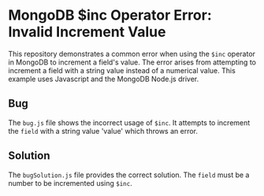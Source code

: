 # MongoDB $inc Operator Error: Invalid Increment Value

This repository demonstrates a common error when using the `$inc` operator in MongoDB to increment a field's value. The error arises from attempting to increment a field with a string value instead of a numerical value.  This example uses Javascript and the MongoDB Node.js driver. 

## Bug
The `bug.js` file shows the incorrect usage of `$inc`.  It attempts to increment the `field` with a string value 'value' which throws an error.

## Solution
The `bugSolution.js` file provides the correct solution. The `field` must be a number to be incremented using `$inc`.